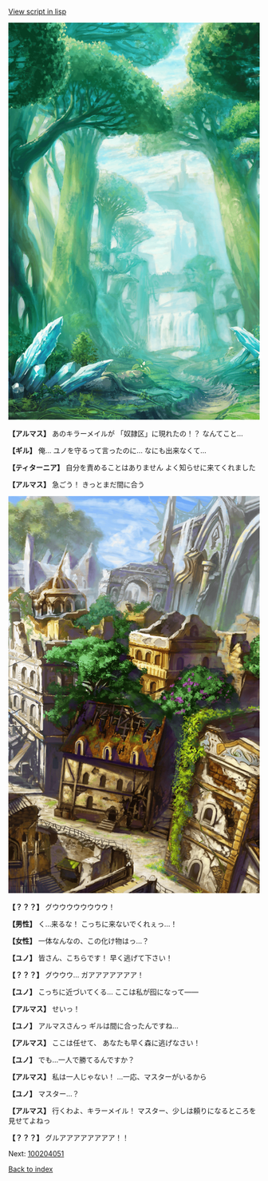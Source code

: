 [View script in lisp](../scripts/100204041.txt)

![forest.png](../images/backgrounds/forest.png)

**【アルマス】**
あのキラーメイルが
「奴隷区」に現れたの！？
なんてこと…

**【ギル】**
俺…
ユノを守るって言ったのに…
なにも出来なくて…

**【ティターニア】**
自分を責めることはありません
よく知らせに来てくれました

**【アルマス】**
急ごう！
きっとまだ間に合う

![ghost_town2.png](../images/backgrounds/ghost_town2.png)

**【？？？】**
グウウウウウウウウ！

**【男性】**
く…来るな！
こっちに来ないでくれぇっ…！

**【女性】**
一体なんなの、この化け物はっ…？

**【ユノ】**
皆さん、こちらです！
早く逃げて下さい！

**【？？？】**
グウウウ…
ガアアアアアアア！

**【ユノ】**
こっちに近づいてくる…
ここは私が囮になって――

**【アルマス】**
せいっ！

**【ユノ】**
アルマスさんっ
ギルは間に合ったんですね…

**【アルマス】**
ここは任せて、
あなたも早く森に逃げなさい！

**【ユノ】**
でも…一人で勝てるんですか？

**【アルマス】**
私は一人じゃない！
…一応、マスターがいるから

**【ユノ】**
マスター…？

**【アルマス】**
行くわよ、キラーメイル！
マスター、少しは頼りになるところを
見せてよねっ

**【？？？】**
グルアアアアアアアア！！


Next: [100204051](100204051.md)

[Back to index](index.md)

